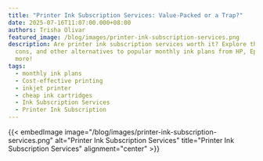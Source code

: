 ```yaml
---
title: "Printer Ink Subscription Services: Value-Packed or a Trap?"
date: 2025-07-16T11:07:00.000+08:00
authors: Trisha Olivar
featured_image: /blog/images/printer-ink-subscription-services.png
description: Are printer ink subscription services worth it? Explore the pros,
  cons, and other alternatives to popular monthly ink plans from HP, Epson, and
  more!
tags:
  - monthly ink plans
  - Cost-effective printing
  - inkjet printer
  - cheap ink cartridges
  - Ink Subscription Services
  - Printer Ink Subscription
---
```



{{< embedImage image="/blog/images/printer-ink-subscription-services.png" alt="Printer Ink Subscription Services" title="Printer Ink Subscription Services" alignment="center" >}}
